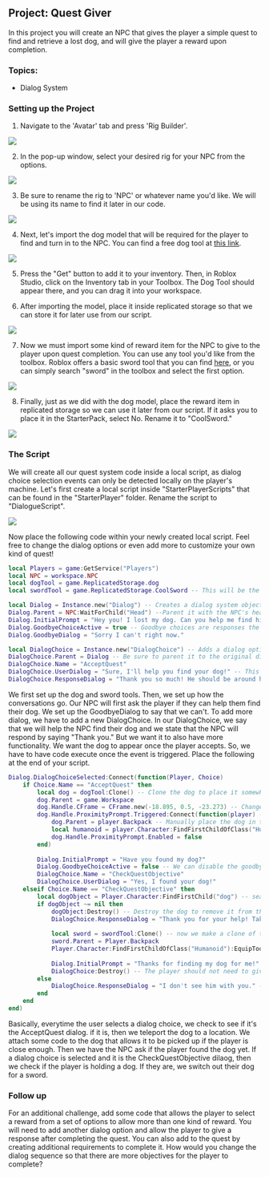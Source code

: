 ## Project: Quest Giver

In this project you will create an NPC that gives the player a simple quest to find and retrieve a lost dog, and will give the player a reward upon completion.

### Topics:

  - Dialog System

### Setting up the Project

1. Navigate to the 'Avatar' tab and press 'Rig Builder'.

![](https://drive.google.com/uc?export=view&id=1F-y7XuTK_NJtcD-27xhSyY6fGc8cFemK)

2. In the pop-up window, select your desired rig for your NPC from the options.

![](https://drive.google.com/uc?export=view&id=1nPoSTLtFRmAgUY89yMIy4TsPbxVDKOV1)

3. Be sure to rename the rig to 'NPC' or whatever name you'd like. We will be using its name to find it later in our code.

![](https://drive.google.com/uc?export=view&id=1MbDcBxF5TgkZUdUGpvY-5xC-71QkU_Fj)

4. Next, let's import the dog model that will be required for the player to find and turn in to the NPC. You can find a free dog tool at [this link](https://www.roblox.com/library/13913148143/Dog-Tool).

![](https://drive.google.com/uc?export=view&id=1P-dZ9TYsaXdu7p7Z-_Ms8Hs0aXQMqtnc)

5. Press the "Get" button to add it to your inventory. Then, in Roblox Studio, click on the Inventory tab in your Toolbox. The Dog Tool should appear there, and you can drag it into your workspace.

6. After importing the model, place it inside replicated storage so that we can store it for later use from our script.

![](https://drive.google.com/uc?export=view&id=1zMsyRMmVHjQu0FwqoEgthi5_OSpcpXnw)

7. Now we must import some kind of reward item for the NPC to give to the player upon quest completion. You can use any tool you'd like from the toolbox. Roblox offers a basic sword tool that you can find [here](https://create.roblox.com/marketplace/asset/47433/Sword), or you can simply search "sword" in the toolbox and select the first option.

![](https://drive.google.com/uc?export=view&id=1JP9qOyD_3HKNLT270FwVOikmjI7n16U4)

8. Finally, just as we did with the dog model, place the reward item in replicated storage so we can use it later from our script. If it asks you to place it in the StarterPack, select No. Rename it to "CoolSword."

![](https://drive.google.com/uc?export=view&id=1i7xW5RKbzXgdGK-m7-xSEDMO-GYulZ5j)

### The Script

We will create all our quest system code inside a local script, as dialog choice selection events can only be detected locally on the player's machine. Let's first create a local script inside "StarterPlayerScripts" that can be found in the "StarterPlayer" folder. Rename the script to "DialogueScript".

![](https://drive.google.com/uc?export=view&id=1ghmjFUiUH5n_oeIAMBILwXuUBPlcAHcN)

Now place the following code within your newly created local script. Feel free to change the dialog options or even add more to customize your own kind of quest!

```lua
local Players = game:GetService("Players")
local NPC = workspace.NPC
local dogTool = game.ReplicatedStorage.dog
local swordTool = game.ReplicatedStorage.CoolSword -- This will be the reward for completing the quest, you can change it to anything you'd like

local Dialog = Instance.new("Dialog") -- Creates a dialog system object which lets use create various dialog prompts and responses with our NPC
Dialog.Parent = NPC:WaitForChild("Head") --Parent it with the NPC's head so that his dialog will appear above him
Dialog.InitialPrompt = "Hey you! I lost my dog. Can you help me find him?"
Dialog.GoodbyeChoiceActive = true -- Goodbye choices are responses the player can choose to exit the dialog without a response from the NPC
Dialog.GoodbyeDialog = "Sorry I can't right now."

local DialogChoice = Instance.new("DialogChoice") -- Adds a dialog option. Create more if you want more dialog options
DialogChoice.Parent = Dialog -- Be sure to parent it to the original dialog object we created earlier
DialogChoice.Name = "AcceptQuest"
DialogChoice.UserDialog = "Sure, I'll help you find your dog!" -- This is the dialog the player will give if they select this choice
DialogChoice.ResponseDialog = "Thank you so much! He should be around here somewhere..." -- This is the NPC's response if the player selects this dialog choice
```

We first set up the dog and sword tools. Then, we set up how the conversations go. Our NPC will first ask the player if they can help them find their dog. We set up the GoodbyeDialog to say that we can't. To add more dialog, we have to add a new DialogChoice. In our DialogChoice, we say that we will help the NPC find their dog and we state that the NPC will respond by saying "Thank you." But we want it to also have more functionality. We want the dog to appear once the player accepts. So, we have to have code execute once the event is triggered. Place the following at the end of your script.

```lua
Dialog.DialogChoiceSelected:Connect(function(Player, Choice)
    if Choice.Name == "AcceptQuest" then
        local dog = dogTool:Clone() -- Clone the dog to place it somewhere in the world
        dog.Parent = game.Workspace
        dog.Handle.CFrame = CFrame.new(-18.895, 0.5, -23.273) -- Change these coordinates to wherever you'd like the dog to spawn
        dog.Handle.ProximityPrompt.Triggered:Connect(function(player) -- Connect code to the proximity prompt button to pick up the dog when the player presses it
            dog.Parent = player.Backpack -- Manually place the dog in the player's inventory and equip it
            local humanoid = player.Character:FindFirstChildOfClass("Humanoid"):EquipTool(dog)
            dog.Handle.ProximityPrompt.Enabled = false
        end)
        
        Dialog.InitialPrompt = "Have you found my dog?"
        Dialog.GoodbyeChoiceActive = false -- We can disable the goodbye choice so that the player only has one dialog option to choose
        DialogChoice.Name = "CheckQuestObjective"
        DialogChoice.UserDialog = "Yes, I found your dog!"
    elseif Choice.Name == "CheckQuestObjective" then
        local dogObject = Player.Character:FindFirstChild("dog") -- search the player's child objects for the "dog" tool
        if dogObject ~= nil then
            dogObject:Destroy() -- Destroy the dog to remove it from the player's inventory
            DialogChoice.ResponseDialog = "Thank you for your help! Take this cool sword as a thank you from me!"
            
            local sword = swordTool:Clone() -- now we make a clone of the reward and equip it to the player
            sword.Parent = Player.Backpack
            Player.Character:FindFirstChildOfClass("Humanoid"):EquipTool(sword)
            
            Dialog.InitialPrompt = "Thanks for finding my dog for me!" -- This is what the NPC says after the quest is finished
            DialogChoice:Destroy() -- The player should not need to give any response after the quest is finished, so destroy it
        else
            DialogChoice.ResponseDialog = "I don't see him with you." -- The response if the dog is not found inside the player
        end
    end
end)
```

Basically, everytime the user selects a dialog choice, we check to see if it's the AcceptQuest dialog. if it is, then we teleport the dog to a location. We attach some code to the dog that allows it to be picked up if the player is close enough. Then we have the NPC ask if the player found the dog yet. If a dialog choice is selected and it is the CheckQuestObjective dilaog, then we check if the player is holding a dog. If they are, we switch out their dog for a sword.

### Follow up

For an additional challenge, add some code that allows the player to select a reward from a set of options to allow more than one kind of reward. You will need to add another dialog option and allow the player to give a response after completing the quest. You can also add to the quest by creating additional requirements to complete it. How would you change the dialog sequence so that there are more objectives for the player to complete?
